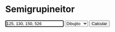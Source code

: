
# Semigrupineitor

<style>
    .fix-width {
        display: inline-block;
        width: 7px;
    }

    @font-face {
        font-family: 'Noto Sans Mono';
        src: url('NotoSansMono-Regular.ttf');
    }
</style>


<form action="javascript:compute_semigroup()">
    <input type="text" id="generators" value="125, 130, 150, 526" autofocus/>
    <select id="mode">
        <option value="drawing">Dibujito</option>
        <option value="latex">LaTeX</option>
        <option value="">Rápido⚡</option>
    </select>
    <input type="submit" value="Calcular"/>
</form>

<nobr>
<p id="semigroup_invariants"></p>

<button style="display: none" id="copy_button" onclick="copyToClipboard()">Copiar</button>
<p style="font-size: 13px; font-family: Noto Sans Mono, monospace;" id="semigroup_representation"></p>

</nobr>

<script src="semnum.js"></script>
